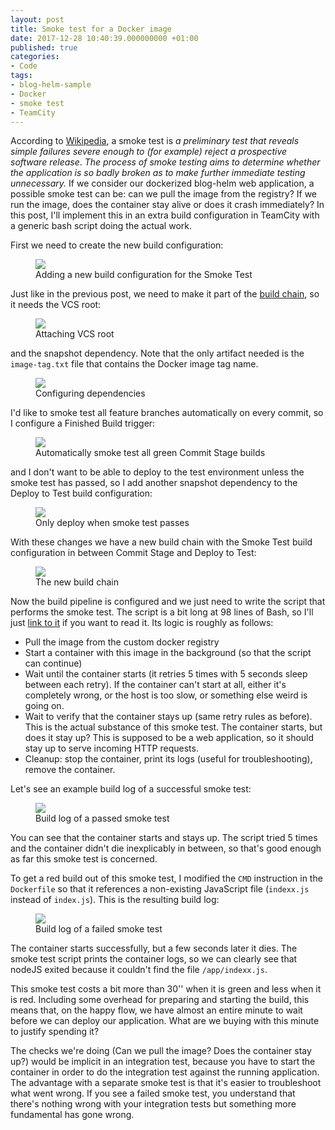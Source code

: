 ```yaml
---
layout: post
title: Smoke test for a Docker image
date: 2017-12-28 10:40:39.000000000 +01:00
published: true
categories:
- Code
tags:
- blog-helm-sample
- Docker
- smoke test
- TeamCity
---
```


According to <a href="https://en.wikipedia.org/wiki/Smoke_testing_(software)">Wikipedia</a>, a smoke test is <em>a preliminary test that reveals simple failures severe enough to (for example) reject a prospective software release</em>. <em>The process of smoke testing aims to determine whether the application is so badly broken as to make further immediate testing unnecessary.</em> If we consider our dockerized blog-helm web application, a possible smoke test can be: can we pull the image from the registry? If we run the image, does the container stay alive or does it crash immediately? In this post, I'll implement this in an extra build configuration in TeamCity with a generic bash script doing the actual work.

<!--more-->

First we need to create the new build configuration:

<figure><img src="{{ site.baseurl }}/assets/2017/12/28/08_21_44-create-build-configuration-e28094-teamcity.png" /><figcaption>Adding a new build configuration for the Smoke Test</figcaption></figure>

Just like in the previous post, we need to make it part of the <a href="{{ site.baseurl }}/2017/12/27/build-chains-in-teamcity.html">build chain</a>, so it needs the VCS root:

<figure><img src="{{ site.baseurl }}/assets/2017/12/28/08_22_48-smoke-test-configuration-e28094-teamcity.png" /><figcaption>Attaching VCS root</figcaption></figure>

and the snapshot dependency. Note that the only artifact needed is the <code>image-tag.txt</code> file that contains the Docker image tag name.

<figure><img src="{{ site.baseurl }}/assets/2017/12/28/08_24_40-smoke-test-configuration-e28094-teamcity.png" /><figcaption>Configuring dependencies</figcaption></figure>

I'd like to smoke test all feature branches automatically on every commit, so I configure a Finished Build trigger:

<figure><img src="{{ site.baseurl }}/assets/2017/12/28/08_26_31-smoke-test-configuration-e28094-teamcity.png" /><figcaption>Automatically smoke test all green Commit Stage builds</figcaption></figure>

and I don't want to be able to deploy to the test environment unless the smoke test has passed, so I add another snapshot dependency to the Deploy to Test build configuration:

<figure><img src="{{ site.baseurl }}/assets/2017/12/28/08_29_16-deploy-to-test-configuration-e28094-teamcity.png" /><figcaption>Only deploy when smoke test passes</figcaption></figure>

With these changes we have a new build chain with the Smoke Test build configuration in between Commit Stage and Deploy to Test:

<figure><img src="{{ site.baseurl }}/assets/2017/12/28/08_52_34-blog-helm-__-commit-stage-_-build-chains-e28094-teamcity.png" /><figcaption>The new build chain</figcaption></figure>

Now the build pipeline is configured and we just need to write the script that performs the smoke test. The script is a bit long at 98 lines of Bash, so I'll just <a href="https://github.com/ngeor/blog-helm/blob/v1.5.1/ci-scripts/smoke-test-docker-image.sh">link to it</a> if you want to read it. Its logic is roughly as follows:
<ul>
<li>Pull the image from the custom docker registry</li>
<li>Start a container with this image in the background (so that the script can continue)</li>
<li>Wait until the container starts (it retries 5 times with 5 seconds sleep between each retry). If the container can't start at all, either it's completely wrong, or the host is too slow, or something else weird is going on.</li>
<li>Wait to verify that the container stays up (same retry rules as before). This is the actual substance of this smoke test. The container starts, but does it stay up? This is supposed to be a web application, so it should stay up to serve incoming HTTP requests.</li>
<li>Cleanup: stop the container, print its logs (useful for troubleshooting), remove the container.</li>
</ul>

Let's see an example build log of a successful smoke test:

<figure><img src="{{ site.baseurl }}/assets/2017/12/28/09_15_19-blog-helm-__-smoke-test-_-1-5-0-smoke-test-2-28-dec-17-08_09-_-build-log-e28094-te.png" /><figcaption>Build log of a passed smoke test</figcaption></figure>

You can see that the container starts and stays up. The script tried 5 times and the container didn't die inexplicably in between, so that's good enough as far this smoke test is concerned.

To get a red build out of this smoke test, I modified the <code>CMD</code> instruction in the <code>Dockerfile</code> so that it references a non-existing JavaScript file (<code>indexx.js</code> instead of <code>index.js</code>). This is the resulting build log:

<figure><img src="{{ site.baseurl }}/assets/2017/12/28/09_22_22-blog-helm-__-smoke-test-_-1-5-0-smoke-test-3-28-dec-17-08_21-_-build-log-e28094-te.png" /><figcaption>Build log of a failed smoke test</figcaption></figure>

The container starts successfully, but a few seconds later it dies. The smoke test script prints the container logs, so we can clearly see that nodeJS exited because it couldn't find the file <code>/app/indexx.js</code>.

This smoke test costs a bit more than 30'' when it is green and less when it is red. Including some overhead for preparing and starting the build, this means that, on the happy flow, we have almost an entire minute to wait before we can deploy our application. What are we buying with this minute to justify spending it?

The checks we're doing (Can we pull the image? Does the container stay up?) would be implicit in an integration test, because you have to start the container in order to do the integration test against the running application. The advantage with a separate smoke test is that it's easier to troubleshoot what went wrong. If you see a failed smoke test, you understand that there's nothing wrong with your integration tests but something more fundamental has gone wrong.

